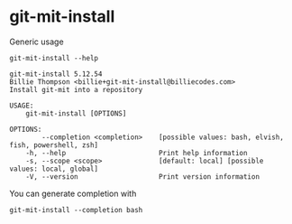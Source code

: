 # git-mit-install

Generic usage

``` shell,script(expected_exit_code=0)
git-mit-install --help
```

``` shell,verify(stream=stdout)
git-mit-install 5.12.54
Billie Thompson <billie+git-mit-install@billiecodes.com>
Install git-mit into a repository

USAGE:
    git-mit-install [OPTIONS]

OPTIONS:
        --completion <completion>    [possible values: bash, elvish, fish, powershell, zsh]
    -h, --help                       Print help information
    -s, --scope <scope>              [default: local] [possible values: local, global]
    -V, --version                    Print version information
```

You can generate completion with

``` shell,script(expected_exit_code=0)
git-mit-install --completion bash
```
